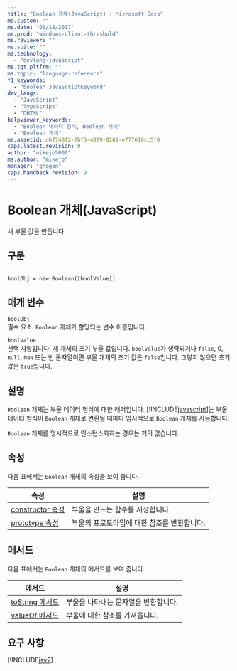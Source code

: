 ```yaml
---
title: "Boolean 개체(JavaScript) | Microsoft Docs"
ms.custom: ""
ms.date: "01/18/2017"
ms.prod: "windows-client-threshold"
ms.reviewer: ""
ms.suite: ""
ms.technology: 
  - "devlang-javascript"
ms.tgt_pltfrm: ""
ms.topic: "language-reference"
f1_keywords: 
  - "boolean_JavaScriptKeyword"
dev_langs: 
  - "JavaScript"
  - "TypeScript"
  - "DHTML"
helpviewer_keywords: 
  - "Boolean 데이터 형식, Boolean 개체"
  - "Boolean 개체"
ms.assetid: d67748f2-7bf5-4889-8269-e777616cc5f0
caps.latest.revision: 9
author: "mikejo5000"
ms.author: "mikejo"
manager: "ghogen"
caps.handback.revision: 9
---
```

# Boolean 개체(JavaScript)
새 부울 값을 만듭니다.  
  
## 구문  
  
```  
  
boolObj = new Boolean([boolValue])  
```  
  
## 매개 변수  
 `boolObj`  
 필수 요소.  `Boolean` 개체가 할당되는 변수 이름입니다.  
  
 `boolValue`  
 선택 사항입니다.  새 개체의 초기 부울 값입니다.  `boolvalue`가 생략되거나 `false`, 0, `null`, `NaN` 또는 빈 문자열이면 부울 개체의 초기 값은 `false`입니다.  그렇지 않으면 초기 값은 `true`입니다.  
  
## 설명  
 `Boolean` 개체는 부울 데이터 형식에 대한 래퍼입니다.  [!INCLUDE[javascript](../../javascript/includes/javascript-md.md)]는 부울 데이터 형식이 `Boolean` 개체로 변환될 때마다 암시적으로 `Boolean` 개체를 사용합니다.  
  
 `Boolean` 개체를 명시적으로 인스턴스화하는 경우는 거의 없습니다.  
  
## 속성  
 다음 표에서는 `Boolean` 개체의 속성을 보여 줍니다.  
  
|속성|설명|  
|--------|--------|  
|[constructor 속성](../../javascript/reference/constructor-property-boolean.md)|부울을 만드는 함수를 지정합니다.|  
|[prototype 속성](../../javascript/reference/prototype-property-boolean.md)|부울의 프로토타입에 대한 참조를 반환합니다.|  
  
<a name="js56jsobjarraymeth"></a>   
## 메서드  
 다음 표에서는 `Boolean` 개체의 메서드를 보여 줍니다.  
  
|메서드|설명|  
|---------|--------|  
|[toString 메서드](../../javascript/reference/tostring-method-boolean-1.md)|부울을 나타내는 문자열을 반환합니다.|  
|[valueOf 메서드](../../javascript/reference/valueof-method-boolean.md)|부울에 대한 참조를 가져옵니다.|  
  
## 요구 사항  
 [!INCLUDE[jsv2](../../javascript/reference/includes/jsv2-md.md)]
